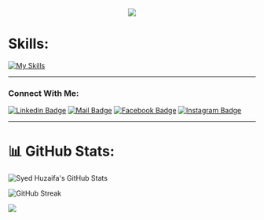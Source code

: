 
<h1 align="center">
  <a href="https://git.io/typing-svg">
    <img src="https://readme-typing-svg.herokuapp.com/?lines=Hello,+There!+👋;This+is+Syed+Huzaifa....;Open-Source+Enthusiast..;Learning+In+Public..;Nice+to+meet+you!&center=true&size=30">
  </a>
</h1>

    
# Skills: 
[![My Skills](https://skillicons.dev/icons?i=html,css,bootstrap,tailwind,cs,dotnet,js,ts,react,next,nodejs,express,mongodb,postgresql,firebase,figma,git,github,postman,prisma&perline=10)](https://skillicons.dev)


---

### Connect With Me:

[![Linkedin Badge](https://img.shields.io/badge/LinkedIn-0077B5?style=for-the-badge&logo=linkedin&logoColor=white)](https://www.linkedin.com/in/syed-huzaifa-bukhari-b866421b3/) 
[![Mail Badge](https://img.shields.io/badge/Gmail-D14836?style=for-the-badge&logo=gmail&logoColor=white)](mailto:huzaifaali417@gmail.com)
[![Facebook Badge](https://img.shields.io/badge/Facebook-1877F2?style=for-the-badge&logo=facebook&logoColor=white)](https://www.facebook.com/muhammadhuzaifa.ali.7/)
[![Instagram Badge](https://img.shields.io/badge/Instagram-E4405F?style=for-the-badge&logo=instagram&logoColor=white)](https://www.instagram.com/huzaifa417/?igsh=MTVkcDhwaHR3ejl3Mw%3D%3D&utm_source=qr)

---

# 📊 GitHub Stats:

<div align="start">
  <img src="https://github-readme-stats.vercel.app/api?username=SyedHuzaifa417&show_icons=true&hide_border=false&line_height=20&title_color=7A7ADB&icon_color=2234AE&text_color=D3D3D3&bg_color=0,000000,130F40" alt="Syed Huzaifa's GitHub Stats" />
</div>

![GitHub Streak](https://github-readme-streak-stats.herokuapp.com/?user=SyedHuzaifa417&theme=radical&hide_border=false&background=0d1117&stroke=8000ff&ring=004cff&fire=ff8800&currStreakLabel=004cff)

![](https://github-readme-stats.vercel.app/api/top-langs/?username=SyedHuzaifa417&theme=radical&border=false&include_all_commits=true&count_private=true&layout=compact&title_color=004cff&bg_color=0,000000,130F40)

